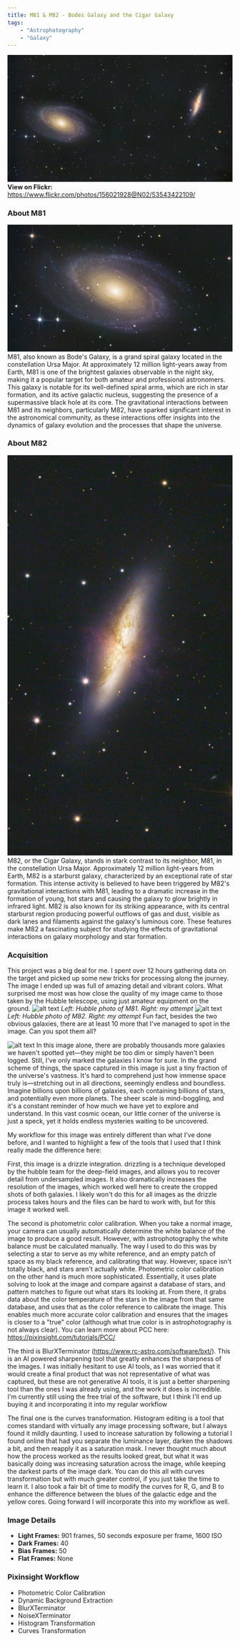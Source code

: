 ```yaml
---
title: M81 & M82 - Bodes Galaxy and the Cigar Galaxy
tags: 
    - "Astrophotography"
    - "Galaxy"
---
```

![alt text](m81-m82.png)
**View on Flickr:** https://www.flickr.com/photos/156021928@N02/53543422109/
### About M81
![alt text](m81.png)
M81, also known as Bode's Galaxy, is a grand spiral galaxy located in the constellation Ursa Major. At approximately 12 million light-years away from Earth, M81 is one of the brightest galaxies observable in the night sky, making it a popular target for both amateur and professional astronomers. This galaxy is notable for its well-defined spiral arms, which are rich in star formation, and its active galactic nucleus, suggesting the presence of a supermassive black hole at its core. The gravitational interactions between M81 and its neighbors, particularly M82, have sparked significant interest in the astronomical community, as these interactions offer insights into the dynamics of galaxy evolution and the processes that shape the universe.
### About M82
![alt text](m82.png)
M82, or the Cigar Galaxy, stands in stark contrast to its neighbor, M81, in the constellation Ursa Major. Approximately 12 million light-years from Earth, M82 is a starburst galaxy, characterized by an exceptional rate of star formation. This intense activity is believed to have been triggered by M82's gravitational interactions with M81, leading to a dramatic increase in the formation of young, hot stars and causing the galaxy to glow brightly in infrared light. M82 is also known for its striking appearance, with its central starburst region producing powerful outflows of gas and dust, visible as dark lanes and filaments against the galaxy's luminous core. These features make M82 a fascinating subject for studying the effects of gravitational interactions on galaxy morphology and star formation.

### Acquisition
This project was a big deal for me. I spent over 12 hours gathering data on the target and picked up some new tricks for processing along the journey. The image I ended up was full of amazing detail and vibrant colors. What surprised me most was how close the quality of my image came to those taken by the Hubble telescope, using just amateur equipment on the ground.
![alt text](bodes-hubble.png)
*Left: Hubble photo of M81. Right: my attempt*
![alt text](cigar-hubble.png)
*Left: Hubble photo of M82. Right: my attempt*
Fun fact, besides the two obvious galaxies, there are at least 10 more that I've managed to spot in the image. Can you spot them all?

![alt text](highlighted-galaxies.png)
In this image alone, there are probably thousands more galaxies we haven't spotted yet—they might be too dim or simply haven't been logged. Still, I've only marked the galaxies I know for sure. In the grand scheme of things, the space captured in this image is just a tiny fraction of the universe's vastness. It's hard to comprehend just how immense space truly is—stretching out in all directions, seemingly endless and boundless. Imagine billions upon billions of galaxies, each containing billions of stars, and potentially even more planets. The sheer scale is mind-boggling, and it's a constant reminder of how much we have yet to explore and understand. In this vast cosmic ocean, our little corner of the universe is just a speck, yet it holds endless mysteries waiting to be uncovered.

My workflow for this image was entirely different than what I've done before, and I wanted to highlight a few of the tools that I used that I think really made the difference here:

First, this image is a drizzle integration. drizzling is a technique developed by the hubble team for the deep-field images, and allows you to recover detail from undersampled images. It also dramatically increases the resolution of the images, which worked well here to create the cropped shots of both galaxies. I likely won't do this for all images as the drizzle process takes hours and the files can be hard to work with, but for this image it worked well.

The second is photometric color calibration. When you take a normal image, your camera can usually automatically determine the white balance of the image to produce a good result. However, with astrophotography the white balance must be calculated manually. The way I used to do this was by selecting a star to serve as my white reference, and an empty patch of space as my black reference, and calibrating that way. However, space isn't totally black, and stars aren't actually white. Photometric color calibration on the other hand is much more sophisticated. Essentially, it uses plate solving to look at the image and compare against a database of stars, and pattern matches to figure out what stars its looking at. From there, it grabs data about the color temperature of the stars in the image from that same database, and uses that as the color reference to calibrate the image. This enables much more accurate color calibration and ensures that the images is closer to a "true" color (although what true color is in astrophotography is not always clear). You can learn more about PCC here: https://pixinsight.com/tutorials/PCC/

The third is BlurXTerminator (https://www.rc-astro.com/software/bxt/). This is an AI powered sharpening tool that greatly enhances the sharpness of the images. I was initially hesitant to use AI tools, as I was worried that it would create a final product that was not representative of what was captured, but these are not generative AI tools, it is just a better sharpening tool than the ones I was already using, and the work it does is incredible. I'm currently still using the free trial of the software, but I think I'll end up buying it and incorporating it into my regular workflow

The final one is the curves transformation. Histogram editing is a tool that comes standard with virtually any image processing software, but I always found it mildly daunting. I used to increase saturation by following a tutorial I found online that had you separate the luminance layer, darken the shadows a bit, and then reapply it as a saturation mask. I never thought much about how the process worked as the results looked great, but what it was basically doing was increasing saturation across the image, while keeping the darkest parts of the image dark. You can do this all with curves transformation but with much greater control, if you just take the time to learn it. I also took a fair bit of time to modify the curves for R, G, and B to enhance the difference between the blues of the galactic edge and the yellow cores. Going forward I will incorporate this into my workflow as well.

### Image Details
- **Light Frames:** 901 frames, 50 seconds exposure per frame, 1600 ISO
- **Dark Frames:** 40  
- **Bias Frames:** 50  
- **Flat Frames:** None  

### Pixinsight Workflow
- Photometric Color Calibration
- Dynamic Background Extraction
- BlurXTerminator
- NoiseXTerminator
- Histogram Transformation
- Curves Transformation


